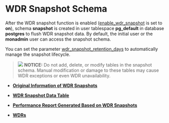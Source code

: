 # WDR Snapshot Schema<a name="EN-US_TOPIC_0289900334"></a>

After the WDR snapshot function is enabled \([enable\_wdr\_snapshot](../DataBaseReference/system-performance-snapshot.md#en-us_topic_0283137284_en-us_topic_0237124757_section983311682019)  is set to  **on**\), schema  **snapshot**  is created in user tablespace  **pg\_default**  in database  **postgres**  to flush WDR snapshot data. By default, the initial user or the  **monadmin**  user can access the snapshot schema.

You can set the parameter  [wdr\_snapshot\_retention\_days](../DataBaseReference/system-performance-snapshot.md#en-us_topic_0283137284_en-us_topic_0237124757_section1658494717518)  to automatically manage the snapshot lifecycle.

>![](public_sys-resources/icon-notice.gif) **NOTICE:** 
>Do not add, delete, or modify tables in the snapshot schema. Manual modification or damage to these tables may cause WDR exceptions or even WDR unavailability.

-   **[Original Information of WDR Snapshots](original-information-of-wdr-snapshots.md)**  

-   **[WDR Snapshot Data Table](wdr-snapshot-data-table.md)**  

-   **[Performance Report Generated Based on WDR Snapshots](performance-report-generated-based-on-wdr-snapshots.md)**  

-   **[WDRs](wdrs.md)**  
